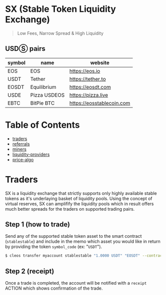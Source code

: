 # SX (Stable Token Liquidity Exchange)

> Low Fees, Narrow Spread & High Liquidity

## USDⓈ pairs

| symbol  | name          | website                   |
|---------|---------------|---------------------------|
| EOS     | EOS           | https://eos.io            |
| USDT    | Tether        | https://tether.to         |
| EOSDT   | Equilibrium   | https://eosdt.com         |
| USDE    | Pizza USDEOS  | https://pizza.live        |
| EBTC    | BitPie BTC    | https://eosstablecoin.com |

# Table of Contents

- [traders](#traders)
- [referrals](#referrals)
- [miners](#miners)
- [liquidity-providers](#liquidity-providers)
- [price-algo](#price-algo)

# Traders

SX is a liquidity exchange that strictly supports only highly available stable tokens as it's underlaying basket of liquidity pools. Using the concept of virtual reserves, SX can amplifify the liquidity pools which in result offers much better spreads for the traders on supported trading pairs.

## Step 1 (how to trade)

Send any of the supported stable token asset to the smart contract (`stablestable`) and include in the memo which asset you would like in return by providing the token `symbol_code` (ex: "`USDT`").

```bash
$ cleos transfer myaccount stablestable "1.0000 USDT" "EOSDT" --contract tethertether
```

## Step 2 (receipt)

Once a trade is completed, the account will be notified with a `receipt` ACTION which shows confirmation of the trade.
